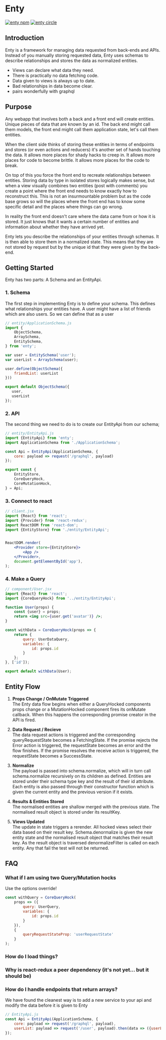 # Enty 
[![enty npm](https://img.shields.io/npm/v/enty.svg?style=flat-square)](https://www.npmjs.com/package/enty)
[![enty circle](https://img.shields.io/circleci/project/github/blueflag/enty.svg?style=flat-square)](https://circleci.com/gh/blueflag/enty)

## Introduction
Enty is a framework for managing data requested from back-ends and APIs.  Instead of you manually storing requested data, Enty uses schemas to describe relationships and stores the data as normalized entities.

* Views can declare what data they need.
* There is practically no data fetching code.
* Data given to views is always up to date.
* Bad relationships in data become clear.
* pairs wonderfully with graphql


## Purpose

<!-- ## models -->
Any webapp that involves  both a back and a front end will create entities. Unique pieces of data that are known by an id.  The back end might call them models, the front end might call them application state, let's call them entities.

<!-- ## too much handling of the data -->
When the client side thinks of storing these entities in terms of endpoints and stores (or even actions and reducers) it's another set of hands touching the data. It allows more places for shady hacks to creep in. It allows more places for code to become brittle. It allows more places for the code to break.

On top of this you force the front end to recreate relationships between entities. Storing data by type in isolated stores logically makes sense, but when a view visually combines two entities (post with comments) you create a point where the front end needs to know exactly how to reconstruct this. This is not an insurmountable problem but as the code base grows so will the places where the front end has to know some specific detail and the places where things can go wrong.

<!-- ## front end concerns.  -->
In reality the front end doesn't care where the data came from or how it is stored. It just knows that it wants a certain number of entities and information about whether they have arrived yet.

<!-- ## Enty -->
Enty lets you describe the relationships of your entities through schemas. It is then able to store them in a normalized state. This means that they are not stored by request but by the unique id that they were given by the back-end.



## Getting Started

Enty has two parts: A Schema and an EntityApi.

### 1. Schema
The first step in implementing Enty is to define your schema. This defines what relationships your entities have. A user might have a list of friends which are also users. So we can define that as a user

```js
// entity/ApplicationSchema.js
import {
    ObjectSchema,
    ArraySchema,
    EntitySchema,
} from 'enty';

var user = EntitySchema('user');
var userList = ArraySchema(user);

user.define(ObjectSchema({
    friendList: userList
}))

export default ObjectSchema({
   user,
   userList
});

```

### 2. API
The second thing we need to do is to create our EntityApi from our schema;

```js
// entity/EntityApi.js
import {EntityApi} from 'enty';
import ApplicationSchema from './ApplicationSchema';

const Api = EntityApi(ApplicationSchema, {
    core: payload => request('/graphql', payload)
});

export const {
    EntityStore,
    CoreQueryHock,
    CoreMutationHock,
} = Api;

```

### 3. Connect to react

```jsx
// client.jsx
import {React} from 'react';
import {Provider} from 'react-redux';
import ReactDOM from 'react-dom';
import {EntityStore} from './entity/EntityApi';


ReactDOM.render(
    <Provider store={EntityStore}>
        <App />
    </Provider>,
    document.getElementById('app'),
);

```

### 4. Make a Query

```jsx
// component/User.jsx
import {React} from 'react';
import {CoreQueryHock} from '../entity/EntityApi';

function User(props) {
    const {user} = props;
    return <img src={user.get('avatar')} />;
}

const withData = CoreQueryHock(props => {
    return {
        query: UserDataQuery,
        variables: {
            id: props.id
        }
    };
}, ['id']);

export default withData(User);

```


## Entity Flow

1. **Props Change / OnMutate Triggered**  
The Enty data flow begins when either a QueryHocked components props change or a MutationHocked component fires its onMutate callback. When this happens the corresponding promise creator in the API is fired. 

2. **Data Request / Recieve**  
The data request actions is triggered and the corresponding queryRequestState becomes a FetchingState. If the promise rejects the Error action is triggered, the requestState becomes an error and the flow finishes. 
If the promise resolves the receive action is triggered, the requestState becomes a SuccessState. 

3. **Normalize**    
The payload is passed into schema.normalize, which will in turn call schema.normalize recursively on its children as defined. Entities are stored under their schema type key and the result of their id attribute. Each entity is also passed through their constructor function which is given the current entity and the previous version if it exists. 

4. **Results & Entities Stored**  
The normalised entities are shallow merged with the previous state. The normalised result object is stored under its resultKey.

5. **Views Updated**  
The update in state triggers a rerender. All hocked views select their data based on their result key. 
Schema.denormalize is given the new entity state and the normalised result object that matches their result key. As the result object is traversed denormalizeFilter is called on each entity. Any that fail the test will not be returned. 



## FAQ

### What if I am using two Query/Mutation hocks
Use the options override!

```js
const withQuery = CoreQueryHock(
    props => ({
        query: UserQuery, 
        variables: {
            id: props.id
        }
    }),
    {
        queryRequestStateProp: 'userRequestState'
    }
);
```


### How do I load things?

### Why is react-redux a peer dependency (it's not yet... but it should be)

### How do I handle endpoints that return arrays?
We have found the cleanest way is to add a new service to your api and modify the data before it is given to Enty

```js
// EntityApi.js
const Api = EntityApi(ApplicationSchema, {
    core: payload => request('/graphql', payload),
    userList: payload => request('/user', payload).then(data => ({userList: data}))
});
```


